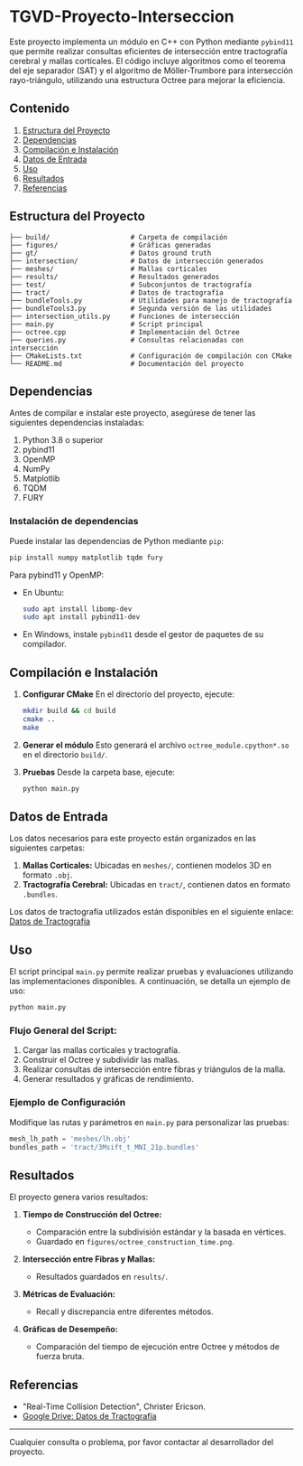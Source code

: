 # TGVD-Proyecto-Interseccion


Este proyecto implementa un módulo en C++ con Python mediante `pybind11` que permite realizar consultas eficientes de intersección entre tractografía cerebral y mallas corticales. El código incluye algoritmos como el teorema del eje separador (SAT) y el algoritmo de Möller-Trumbore para intersección rayo-triángulo, utilizando una estructura Octree para mejorar la eficiencia.

## Contenido

1. [Estructura del Proyecto](#estructura-del-proyecto)
2. [Dependencias](#dependencias)
3. [Compilación e Instalación](#compilación-e-instalación)
4. [Datos de Entrada](#datos-de-entrada)
5. [Uso](#uso)
6. [Resultados](#resultados)
7. [Referencias](#referencias)

## Estructura del Proyecto

```
├── build/                    # Carpeta de compilación
├── figures/                  # Gráficas generadas
├── gt/                       # Datos ground truth
├── intersection/             # Datos de intersección generados
├── meshes/                   # Mallas corticales
├── results/                  # Resultados generados
├── test/                     # Subconjuntos de tractografía
├── tract/                    # Datos de tractografía
├── bundleTools.py            # Utilidades para manejo de tractografía
├── bundleTools3.py           # Segunda versión de las utilidades
├── intersection_utils.py     # Funciones de intersección
├── main.py                   # Script principal
├── octree.cpp                # Implementación del Octree
├── queries.py                # Consultas relacionadas con intersección
├── CMakeLists.txt            # Configuración de compilación con CMake
└── README.md                 # Documentación del proyecto
```

## Dependencias

Antes de compilar e instalar este proyecto, asegúrese de tener las siguientes dependencias instaladas:

1. Python 3.8 o superior
2. pybind11
3. OpenMP
4. NumPy
5. Matplotlib
6. TQDM
7. FURY

### Instalación de dependencias
Puede instalar las dependencias de Python mediante `pip`:

```bash
pip install numpy matplotlib tqdm fury
```

Para pybind11 y OpenMP:

- En Ubuntu:
  ```bash
  sudo apt install libomp-dev
  sudo apt install pybind11-dev
  ```

- En Windows, instale `pybind11` desde el gestor de paquetes de su compilador.

## Compilación e Instalación

1. **Configurar CMake**
   En el directorio del proyecto, ejecute:

   ```bash
   mkdir build && cd build
   cmake ..
   make
   ```

2. **Generar el módulo**
   Esto generará el archivo `octree_module.cpython*.so` en el directorio `build/`.

3. **Pruebas**
   Desde la carpeta base, ejecute:

   ```bash
   python main.py
   ```

## Datos de Entrada

Los datos necesarios para este proyecto están organizados en las siguientes carpetas:

1. **Mallas Corticales:** Ubicadas en `meshes/`, contienen modelos 3D en formato `.obj`.
2. **Tractografía Cerebral:** Ubicadas en `tract/`, contienen datos en formato `.bundles`.

Los datos de tractografía utilizados están disponibles en el siguiente enlace:
[Datos de Tractografía](https://drive.google.com/drive/folders/1rqpFk3GRi0x7Xu8bCJKDWgMd8aJXFWr_?usp=sharing)

## Uso

El script principal `main.py` permite realizar pruebas y evaluaciones utilizando las implementaciones disponibles. A continuación, se detalla un ejemplo de uso:

```bash
python main.py
```

### Flujo General del Script:
1. Cargar las mallas corticales y tractografía.
2. Construir el Octree y subdividir las mallas.
3. Realizar consultas de intersección entre fibras y triángulos de la malla.
4. Generar resultados y gráficas de rendimiento.

### Ejemplo de Configuración
Modifique las rutas y parámetros en `main.py` para personalizar las pruebas:

```python
mesh_lh_path = 'meshes/lh.obj'
bundles_path = 'tract/3Msift_t_MNI_21p.bundles'
```

## Resultados

El proyecto genera varios resultados:

1. **Tiempo de Construcción del Octree:**
   - Comparación entre la subdivisión estándar y la basada en vértices.
   - Guardado en `figures/octree_construction_time.png`.

2. **Intersección entre Fibras y Mallas:**
   - Resultados guardados en `results/`.

3. **Métricas de Evaluación:**
   - Recall y discrepancia entre diferentes métodos.

4. **Gráficas de Desempeño:**
   - Comparación del tiempo de ejecución entre Octree y métodos de fuerza bruta.

## Referencias

- "Real-Time Collision Detection", Christer Ericson.
- [Google Drive: Datos de Tractografía](https://drive.google.com/drive/folders/1rqpFk3GRi0x7Xu8bCJKDWgMd8aJXFWr_?usp=sharing)

---
Cualquier consulta o problema, por favor contactar al desarrollador del proyecto.

